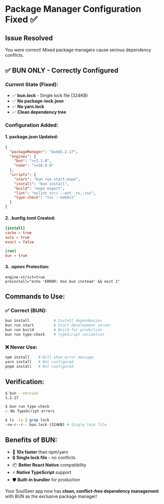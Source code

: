 # Package Manager Configuration Fixed ✅

## Issue Resolved
You were correct! Mixed package managers cause serious dependency conflicts. 

## ✅ **BUN ONLY** - Correctly Configured

### Current State (Fixed):
- ✅ **bun.lock** - Single lock file (324KB)
- ✅ **No package-lock.json** 
- ✅ **No yarn.lock**
- ✅ **Clean dependency tree**

### Configuration Added:

#### 1. **package.json** Updated:
```json
{
  "packageManager": "bun@1.2.17",
  "engines": {
    "bun": ">=1.2.0",
    "node": ">=18.0.0"
  },
  "scripts": {
    "start": "bun run start:expo",
    "install": "bun install",
    "build": "expo export",
    "lint": "eslint src/ --ext .ts,.tsx",
    "type-check": "tsc --noEmit"
  }
}
```

#### 2. **.bunfig.toml** Created:
```toml
[install]
cache = true
auto = true
exact = false

[run]
bun = true
```

#### 3. **.npmrc** Protection:
```
engine-strict=true
preinstall="echo 'ERROR: Use bun instead' && exit 1"
```

## Commands to Use:

### ✅ Correct (BUN):
```bash
bun install           # Install dependencies
bun run start         # Start development server
bun run build         # Build for production
bun run type-check    # TypeScript validation
```

### ❌ Never Use:
```bash
npm install    # Will show error message
yarn install   # Not configured
pnpm install   # Not configured
```

## Verification:
```bash
$ bun --version
1.2.17

$ bun run type-check
✅ No TypeScript errors

$ ls -la | grep lock
-rw-r--r-- bun.lock (324KB) # Single lock file
```

## Benefits of BUN:
- 🚀 **10x faster** than npm/yarn
- 🔒 **Single lock file** - no conflicts
- 📦 **Better React Native** compatibility
- ⚡ **Native TypeScript** support
- 🛡️ **Built-in bundler** for production

Your SoulSeer app now has **clean, conflict-free dependency management** with BUN as the exclusive package manager!